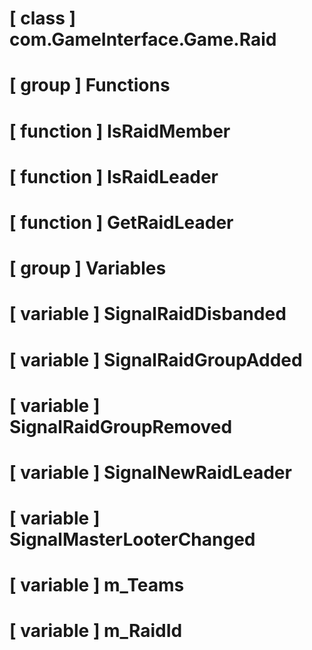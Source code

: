 # [ class ] com.GameInterface.Game.Raid

# [ group ] Functions

# [ function ] IsRaidMember

# [ function ] IsRaidLeader

# [ function ] GetRaidLeader

# [ group ] Variables

# [ variable ] SignalRaidDisbanded

# [ variable ] SignalRaidGroupAdded

# [ variable ] SignalRaidGroupRemoved

# [ variable ] SignalNewRaidLeader

# [ variable ] SignalMasterLooterChanged

# [ variable ] m_Teams

# [ variable ] m_RaidId

